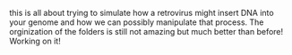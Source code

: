 this is all about trying to simulate how a retrovirus might insert DNA into your genome and how we can possibly manipulate that process. The orginization of the folders is still not amazing but much better than before! Working on it!